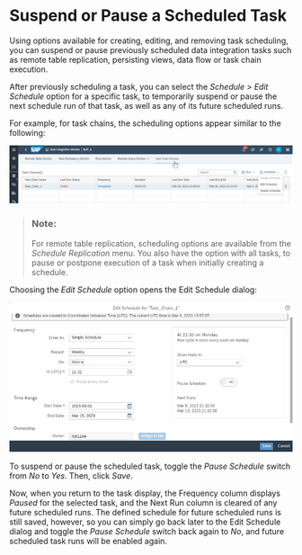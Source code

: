 <!-- loio5eb55cbcaa8241f5a488d16036e78e15 -->

# Suspend or Pause a Scheduled Task

Using options available for creating, editing, and removing task scheduling, you can suspend or pause previously scheduled data integration tasks such as remote table replication, persisting views, data flow or task chain execution.

After previously scheduling a task, you can select the *Schedule* \> *Edit Schedule* option for a specific task, to temporarily suspend or pause the next schedule run of that task, as well as any of its future scheduled runs.

For example, for task chains, the scheduling options appear similar to the following:

![](images/Edit_Schedule_Menu_Option_7aa4e0d.png)

> ### Note:  
> For remote table replication, scheduling options are available from the *Schedule Replication* menu. You also have the option with all tasks, to pause or postpone execution of a task when initially creating a schedule.

Choosing the *Edit Schedule* option opens the Edit Schedule dialog:

![](images/Edit_Schedule_Dialog_581987e.png)

To suspend or pause the scheduled task, toggle the *Pause Schedule* switch from *No* to *Yes*. Then, click *Save*.

Now, when you return to the task display, the Frequency column displays *Paused* for the selected task, and the Next Run column is cleared of any future scheduled runs. The defined schedule for future scheduled runs is still saved, however, so you can simply go back later to the Edit Schedule dialog and toggle the *Pause Schedule* switch back again to *No*, and future scheduled task runs will be enabled again.

